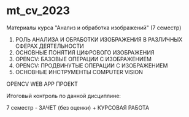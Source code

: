 # mt_cv_2023
Материалы курса "Анализ и обработка изображений" (7 семестр)

1. РОЛЬ АНАЛИЗА И ОБРАБОТКИ ИЗОБРАЖЕНИЯ В РАЗЛИЧНЫХ СФЕРАХ ДЕЯТЕЛЬНОСТИ
2. ОСНОВНЫЕ ПОНЯТИЯ ЦИФРОВОГО ИЗОБРАЖЕНИЯ
3. OPENCV: БАЗОВЫЕ ОПЕРАЦИИ С ИЗОБРАЖЕНИЕМ
4. OPENCV: ПРОДВИНУТЫЕ ОПЕРАЦИИ С ИЗОБРАЖЕНИЕМ
5. ОСНОВНЫЕ ИНСТРУМЕНТЫ COMPUTER VISION

OPENCV WEB APP ПРОЕКТ

Итоговый контроль по данной дисциплине:

  7 семестр - ЗАЧЕТ (без оценки) + КУРСОВАЯ РАБОТА
